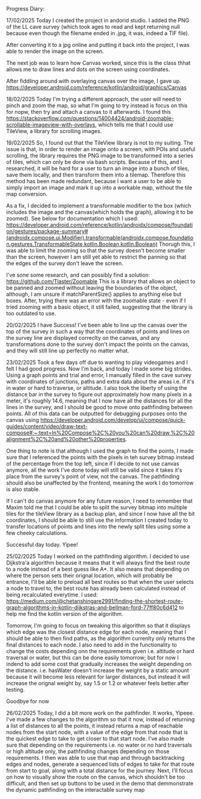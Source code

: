 Progress Diary:

17/02/2025
  Today I created the project in andorid studio. I added the PNG of the LL cave survey (which took ages to read and kept returning null because even though the filename ended in .jpg, it was, indeed a TIF file).
  
  After converting it to a jpg online and putting it back into the project, I was able to render the image on the screen. 
  
  The next job was to learn how Canvas worked, since this is the class thhat allows me to draw lines and dots on the screen using coordinates.
  
  After fiddling around with overlaying canvas over the image, I gave up.
  https://developer.android.com/reference/kotlin/android/graphics/Canvas

18/02/2025
  Today I'm trying a different approach, the user will need to pinch and zoom the map, so what I'm going to try instead is focus on this for nopw, then try and attach a canvas to it afterwards. 
  I found this https://stackoverflow.com/questions/14004424/android-zoomable-scrollable-imageview-with-overlays, which tells me that I could use TileView, a library for scrolling images.

19/02/2025
  So, I found out that the TileView library is not to my suiting. The issue is that, in order to render an image onto a screen, with POIs and useful scrolling, the library requires the PNG image to be transformed into a series of tiles, which can only be done via bash scripts.
  Because of this, and I researched, it will be hard for a user to turn an image into a bunch of tiles, save them locally, and then transform them into a tilemap. Therefore this method has been made redundant, because I want a user to be able to simply import an image and       mark it up into a workable map, without the   tile map conversion.

  As a fix, I decided to implement a transformable modifier to the box (which includes the image and the canvas(which holds the graph), allowing it to be zoomed). See below for documentation which I used:
    https://developer.android.com/reference/kotlin/androidx/compose/foundation/gestures/package-summary#(androidx.compose.ui.Modifier).transformable(androidx.compose.foundation.gestures.TransformableState,kotlin.Boolean,kotlin.Boolean)
    Thorugh this, I was able to limit the zooming so that the survey doesn't become smaller than the screen, however I am still yet able to restrict the panning so that the edges of the survey don't leave the screen.
    
  I've sone some research, and can possibly find a solution:
    https://github.com/Tlaster/Zoomable
    This is a library that allows an object to be panned and zoomed without leaving the boundaries of the object, although, I am unsure if matchParentSize() applies to anything else but boxes.
    After, trying there was an error with the zoomable state - even if I tried zooming with a basic object, it still failed, suggesting that the library is too outdated to use.

20/02/2025
  I have Success! I've been able to line up the canvas over the top of the survey in such a way that the coordinates of points and lines on the survey line are displayed correclty on the canvas, and any transformations done to the survey don't impact the points on the canvas, and they will still line up perfectly no matter     what.

23/02/2025
  Took a few days off due to wanting to play videogames and I felt I had good progress. Now I'm back, and today I made some big strides. Using a graph points and trial and error, I manually filled in the cave survey with coordinates of junctions, paths and extra data about the areas i.e. if it's in water or hard to traverse, or altitude. I also took the liberty of using the distance bar in the survey to figure out approximately how many pixels in a meter, it's roughly 14.6, meaning that I now have all the distances for all the lines in the survey, and I should be good to move onto pathfinding between points. All of this data can be outputted for debugging purposes onto the canvas using https://developer.android.com/develop/ui/compose/quick-guides/content/video/draw-text-compose#:~:text=In%20Compose%2C%20you%20can%20draw,%2C%20alignment%2C%20and%20other%20properties.
  
  One thing to note is that although I used the graph to find the points, I made sure that I referenced the points with the pixels in teh survey bitmap instead of the percentage from the top left, since if I decide to not use canvas anymore, all the work I've done today will still be valid since it takes it's place from the survey's point of view, not the canvas. The pathfinding should also be unaffected by the frontend, meaning the work I do tomorrow is also stable.
  
  If I can't do canvas anymore for any future reason, I need to remember that Maxim told me that I could be able to split the survey bitmap into multiple tiles for the tileView library as a backup plan, and since I now have all the bit coordinates, I should be able to still use the information I created today to transfer locations of points and lines into the newly split tiles using some a few cheeky calculations.
  
  Successful day today. Yipee!

25/02/2025
  Today I worked on the pathfinding algorithm. I decided to use Dijkstra'a algorithm because it means that it will always find the best route to a node instead of a best guess like A*. It also means that depending on where the person sets their orignal location, which will probably be entrance, I'll be able to preload all best routes so that when the user selects a node to travel to, the best route has already been calculated instead of being recalculated everytime. 
  I used: https://medium.com/@chetanshingare2991/finding-the-shortest-route-graph-algorithms-in-kotlin-dijkstras-and-bellman-ford-77ff80c6d412 to help me find the kotlin version of the algorithm.

  Tomorrow, I'm going to focus on tweaking this algorithm so that it displays which edge was the closest distance edge for each node, meaning that I should be able to then find paths, as the algorithm currenlty only returns the final distances to each node. I also need to add in the functionality to change the costs depending onn the requirements given i.e. altitude or hard traversal or water, but this can be done easily tomorrow; but for now I indend to add some cost that gradually increases the weight depending on the distance. i.e. hasWater doesn't increase the weight by a static amount because it will become less relevant for larger distances, but instead it will increase the orignal weight by, say 1.5 or 1.2 or whatever feels better after testing.

  Goodbye for now

26/02/2025
  Today, I did a bit more work on the pathfinder. It works, Yipeee. I've made a few changes to the algorithm so that it now, instead of returning a list of distances to all the points, it instead returns a map of reachable nodes from the start node, with a value of the edge from that node that is the quickest edge to take to get closer to that start node. I've also made sure that depending on the requirements i.e. no water or no hard traversals or high altitude only, the pathfinding changes depending on those requirements. I then was able to use that map and through backtracking edges and nodes, generate a sequenced lists of edges to take for that route from start to goal, along with a total distance for the journey.
  Next, I'll focus on how to visually show the route on the canvas, which shouldn't be too difficult, and then set up buttons to be used in the demo that demmonstrate the dynamic pathfinding on the interactable survey map

  
  

